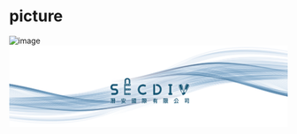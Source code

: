 # picture

 ![image](https://github.com/MaxineInSECDIV/picture/blob/master/youtube%20banner-02.jpg)
![image](https://github.com/MaxineInSECDIV/picture/blob/master/banner.png?raw=true)
